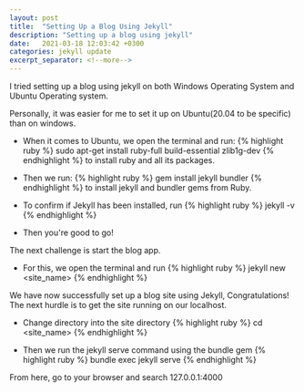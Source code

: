 ```yaml
---
layout: post
title:  "Setting Up a Blog Using Jekyll"
description: "Setting up a blog using jekyll"
date:   2021-03-18 12:03:42 +0300
categories: jekyll update
excerpt_separator: <!--more-->
---
```


I tried setting up a blog using jekyll on both Windows Operating System and Ubuntu Operating system. 
<!-- more -->

Personally, it was easier for me to set it up on Ubuntu(20.04 to be specific) than on windows.
* When it comes to Ubuntu, we open the terminal and run:
{% highlight ruby %}
sudo apt-get install ruby-full build-essential zlib1g-dev
{% endhighlight %}
to install ruby and all its packages.

* Then we run: 
{% highlight ruby %}
gem install jekyll bundler
{% endhighlight %}
to install jekyll and bundler gems from Ruby.

* To confirm if Jekyll has been installed, run
{% highlight ruby %}
jekyll -v
{% endhighlight %}

* Then you're good to go!

The next challenge is start the blog app.
* For this, we open the terminal and run
{% highlight ruby %}
jekyll new <site_name>
{% endhighlight %}

We have now successfully set up a blog site using Jekyll, Congratulations! The next hurdle is to get the site 
running on our localhost.

* Change directory into the site directory
{% highlight ruby %}
cd <site_name>
{% endhighlight %}

* Then we run the jekyll serve command using the bundle gem
{% highlight ruby %}
bundle exec jekyll serve
{% endhighlight %}

From here, go to your browser and search 127.0.0.1:4000